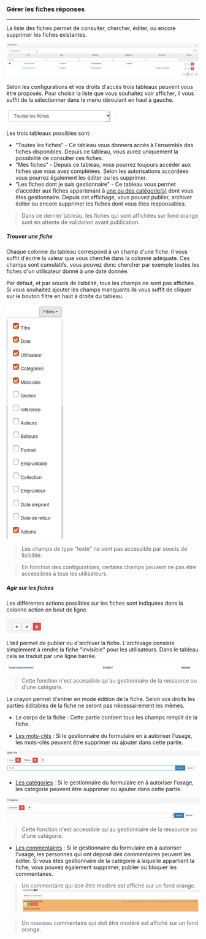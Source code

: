 ### Gérer les fiches réponses

---
La liste des fiches permet de consulter, chercher, éditer, ou encore supprimer les fiches existantes. 

![](images/clacoform-fig31.png)

Selon les configurations et vos droits d'accès trois tableaux peuvent vous être proposés. Pour choisir la liste que vous souhaitez voir afficher, il vous suffit de la sélectionner dans le menu déroulant en haut à gauche. 

![](images/clacoform-fig32.png)

Les trois tableaux possibles sont:

* "Toutes les fiches" - Ce tableau vous donnera accès à l'ensemble des fiches disponibles. Depuis ce tableau, vous aurez uniquement la possibilité de consulter ces fiches. 
* "Mes fiches" - Depuis ce tableau, vous pourrez toujours accéder aux fiches que vous avez complétées. Selon les autorisations accordées vous pourrez également les éditer ou les supprimer. 
* "Les fiches dont je suis gestionnaire" - Ce tableau vous permet d’accéder aux fiches appartenant à [une ou des catégorie(s)](/fr/resources/form-category.md) dont vous êtes gestionnaire. Depuis cet affichage, vous pouvez publier, archiver éditer ou encore supprimer les fiches dont vous êtes responsables.

> Dans ce dernier tableau, les fiches qui sont affichées sur fond orange sont en attente de validation avant publication. 


##### Trouver une fiche

Chaque colonne du tableau correspond à un champ d'une fiche. Il vous suffit d'écrire la valeur que vous cherché dans la colonne adéquate. Ces champs sont cumulatifs, vous pouvez donc chercher par exemple toutes les fiches d'un utilisateur donné à une date donnée. 

Par défaut, et par soucis de lisibilité, tous les champs ne sont pas affichés. Si vous souhaitez ajouter les champs manquants ils vous suffit de cliquer sur le bouton filtre en haut à droite du tableau. 

![](images/clacoform-fig3.png)

> Les champs de type "texte" ne sont pas accessible par soucis de lisibilité.

> En fonction des configurations, certains champs peuvent ne pas être accessibles à tous les utilisateurs.

##### Agir sur les fiches

Les différentes actions possibles sur les fiches sont indiquées dans la colonne action en bout de ligne. 

![](images/clacoform-fig30.png)

L’œil permet de publier ou d'archiver la fiche. L'archivage consiste simplement à rendre la fiche "invisible" pour les utilisateurs. Dans le tableau cela se traduit par une ligne barrée. 

![](images/clacoform-fig39.png)

>Cette fonction n'est accessible qu'au gestionnaire de la ressource ou d'une catégorie.

Le crayon permet d'entrer en mode édition de la fiche. Selon vos droits les parties éditables de la fiche ne seront pas nécessairement les mêmes.

* Le corps de la fiche : Cette partie contient tous les champs remplit de la fiche. 

* [Les mots-clés](/fr/resources/form-keyword.md) : Si le gestionnaire du formulaire en à autoriser l'usage, les mots-clés peuvent être supprimer ou ajouter dans cette partie. 

![](images/clacoform-fig26.png)

* [Les catégories](/fr/resources/form-category.md) : Si le gestionnaire du formulaire en à autoriser l'usage, les catégorie peuvent être supprimer ou ajouter dans cette partie. 

![](images/clacoform-fig27.png)

>Cette fonction n'est accessible qu'au gestionnaire de la ressource ou d'une catégorie.

* [Les commentaires](/fr/resources/form-comments.md) : Si le gestionnaire du formulaire en à autoriser l'usage, les personnes qui ont déposé des commentaires peuvent les éditer. Si vous êtes gestionnaire de la catégorie à laquelle appartient la fiche, vous pouvez également supprimer, publier ou bloquer les commentaires. 

> Un commentaire qui doit être modéré est affiché sur un fond orange. 
![](images/clacoform-fig43.png)

> Un nouveau commentaire qui doit être modéré est affiché sur un fond orange.


